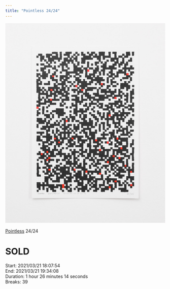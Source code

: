 ```yaml
---
title: "Pointless 24/24"
---
```

![](../assets/202105281551.jpg)

[Pointless](202105271855) 24/24 

# SOLD

Start: 2021/03/21 18:07:54  
End: 2021/03/21 19:34:08  
Duration: 1 hour 26 minutes 14 seconds  
Breaks: 39